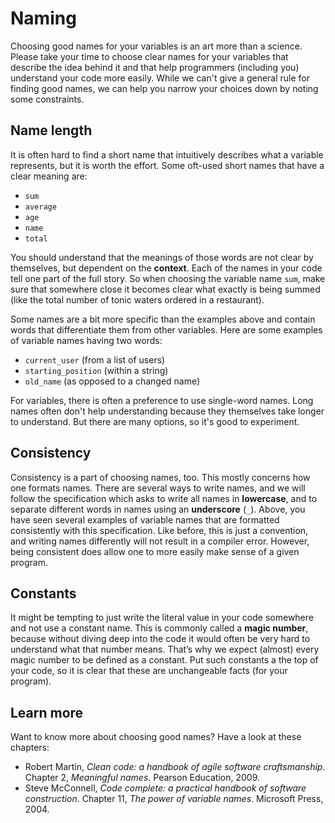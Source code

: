 # Naming

Choosing good names for your variables is an art more than a science.
Please take your time to choose clear names for your variables that describe the idea behind it and that help programmers (including you) understand your code more easily.
While we can't give a general rule for finding good names, we can help you narrow your choices down by noting some constraints.


## Name length

It is often hard to find a short name that intuitively describes what a variable represents, but it is worth the effort.
Some oft-used short names that have a clear meaning are:

- `sum`
- `average`
- `age`
- `name`
- `total`

You should understand that the meanings of those words are not clear by themselves, but dependent on the **context**.
Each of the names in your code tell one part of the full story.
So when choosing the variable name `sum`, make sure that somewhere close it becomes clear what exactly is being summed (like the total number of tonic waters ordered in a restaurant).

Some names are a bit more specific than the examples above and contain words that differentiate them from other variables.
Here are some examples of variable names having two words:

- `current_user` (from a list of users)
- `starting_position` (within a string)
- `old_name` (as opposed to a changed name)

For variables, there is often a preference to use single-word names. Long names often don't help understanding because they themselves take longer to understand. But there are many options, so it's good to experiment.


## Consistency

Consistency is a part of choosing names, too.
This mostly concerns how one formats names.
There are several ways to write names, and we will follow the specification which asks to write all names in **lowercase**, and to separate different words in names using an **underscore** (`_`).
Above, you have seen several examples of variable names that are formatted consistently with this specification. Like before, this is just a convention, and writing names differently will not result in a compiler error. However, being consistent does allow one to more easily make sense of a given program.


## Constants

It might be tempting to just write the literal value in your code somewhere and not use a constant name. This is commonly called a **magic number**, because without diving deep into the code it would often be very hard to understand what that number means. That’s why we expect (almost) every magic number to be defined as a constant. Put such constants a the top of your code, so it is clear that these are unchangeable facts (for your program).


## Learn more

Want to know more about choosing good names? Have a look at these chapters:

- Robert Martin, *Clean code: a handbook of agile software craftsmanship*. Chapter 2, *Meaningful names*. Pearson Education, 2009.
- Steve McConnell, *Code complete: a practical handbook of software construction*. Chapter 11, *The power of variable names*. Microsoft Press, 2004.
